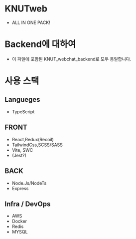 # KNUTweb
- ALL IN ONE PACK!
  
# Backend에 대하여
- 이 파일에 포함된 KNUT_webchat_backend로 모두 통일합니다.
# 사용 스택
## Langueges
- TypeScript
## FRONT
- React,Redux(Recoil)
- TailwindCss,SCSS/SASS
- Vite, SWC
- (Jest?)
## BACK
- Node.Js/NodeTs
- Express
## Infra / DevOps
- AWS
- Docker
- Redis 
- MYSQL
